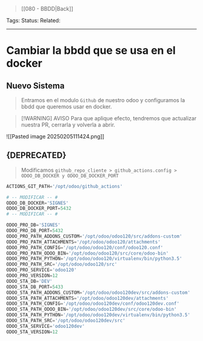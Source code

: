 > [[080 - BBDD|Back]]

Tags: 
Status: 
Related: 

___

# Cambiar la bbdd que se usa en el docker

## Nuevo Sistema

> Entramos en el modulo `Github` de nuestro odoo y configuramos la bbdd que queremos usar en docker. 

> [!WARNING] AVISO
> Para que aplique efecto, tendremos que actualizar nuestra PR, cerrarla y volverla a abrir.

![[Pasted image 20250205111424.png]]

## {DEPRECATED}

> Modificamos `github_repo_cliente > github_actions.config > ODOO_DB_DOCKER y ODOO_DB_DOCKER_PORT`

```python
ACTIONS_GIT_PATH='/opt/odoo/github_actions'  

# -- MODIFICAR -- #
ODOO_DB_DOCKER='SIGNES'  
ODOO_DB_DOCKER_PORT=5432
# -- MODIFICAR -- #

ODOO_PRO_DB='SIGNES'  
ODOO_PRO_DB_PORT=5432  
ODOO_PRO_PATH_ADDONS_CUSTOM='/opt/odoo/odoo120/src/addons-custom'  
ODOO_PRO_PATH_ATTACHMENTS='/opt/odoo/odoo120/attachments'  
ODOO_PRO_PATH_CONFIG='/opt/odoo/odoo120/conf/odoo120.conf'  
ODOO_PRO_PATH_ODOO_BIN='/opt/odoo/odoo120/src/core/odoo-bin'  
ODOO_PRO_PATH_PYTHON='/opt/odoo/odoo120/virtualenv/bin/python3.5'  
ODOO_PRO_PATH_SRC='/opt/odoo/odoo120/src'  
ODOO_PRO_SERVICE='odoo120'  
ODOO_PRO_VERSION=12  
ODOO_STA_DB='DEV'  
ODOO_STA_DB_PORT=5433  
ODOO_STA_PATH_ADDONS_CUSTOM='/opt/odoo/odoo120dev/src/addons-custom'  
ODOO_STA_PATH_ATTACHMENTS='/opt/odoo/odoo120dev/attachments'  
ODOO_STA_PATH_CONFIG='/opt/odoo/odoo120dev/conf/odoo120dev.conf'  
ODOO_STA_PATH_ODOO_BIN='/opt/odoo/odoo120dev/src/core/odoo-bin'  
ODOO_STA_PATH_PYTHON='/opt/odoo/odoo120dev/virtualenv/bin/python3.5'  
ODOO_STA_PATH_SRC='/opt/odoo/odoo120dev/src'  
ODOO_STA_SERVICE='odoo120dev'  
ODOO_STA_VERSION=12
```